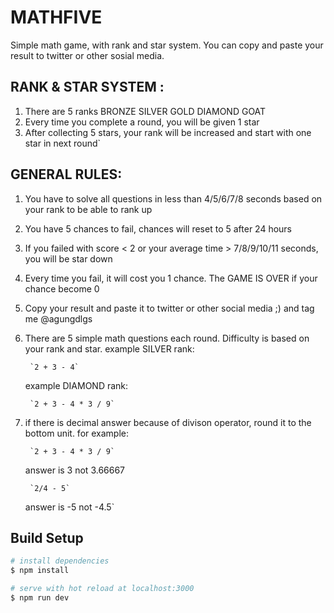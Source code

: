 # MATHFIVE
Simple math game, with rank and star system. You can copy and paste your result to twitter or other sosial media.

## RANK & STAR SYSTEM :

1. There are 5 ranks BRONZE SILVER GOLD DIAMOND GOAT
2. Every time you complete a round, you will be given 1 star
3. After collecting 5 stars, your rank will be increased and start with one star in next round`

## GENERAL RULES:

1. You have to solve all questions in less than 4/5/6/7/8 seconds based on your rank to be able to rank up
2. You have 5 chances to fail, chances will reset to 5 after 24 hours
3. If you failed with score < 2 or your average time > 7/8/9/10/11 seconds, you will be star down
4. Every time you fail, it will cost you 1 chance. The GAME IS OVER if your chance become 0
5. Copy your result and paste it to twitter or other social media ;) and tag me @agungdlgs
6. There are 5 simple math questions each round. Difficulty is based on your rank and star. 
    example SILVER rank:
    
        `2 + 3 - 4`
    
    example DIAMOND rank:
    
        `2 + 3 - 4 * 3 / 9`
        
7. if there is decimal answer because of divison operator, round it to the bottom unit. for example:
        
        `2 + 3 - 4 * 3 / 9`
        
    answer is 3 not 3.66667
        
        `2/4 - 5`
        
    answer is -5 not -4.5`

## Build Setup

```bash
# install dependencies
$ npm install

# serve with hot reload at localhost:3000
$ npm run dev

```
